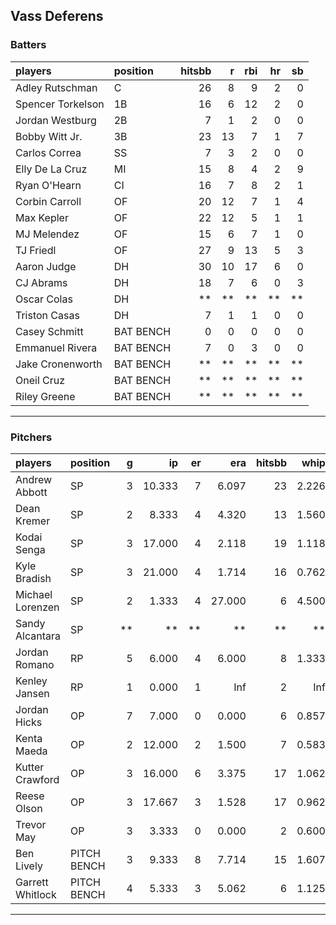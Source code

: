 ## Vass Deferens

### Batters

 
|players           |position  | hitsbb|  r| rbi| hr| sb| 
|:-----------------|:---------|------:|--:|---:|--:|--:| 
|Adley Rutschman   |C         |     26|  8|   9|  2|  0| 
|Spencer Torkelson |1B        |     16|  6|  12|  2|  0| 
|Jordan Westburg   |2B        |      7|  1|   2|  0|  0| 
|Bobby Witt Jr.    |3B        |     23| 13|   7|  1|  7| 
|Carlos Correa     |SS        |      7|  3|   2|  0|  0| 
|Elly De La Cruz   |MI        |     15|  8|   4|  2|  9| 
|Ryan O'Hearn      |CI        |     16|  7|   8|  2|  1| 
|Corbin Carroll    |OF        |     20| 12|   7|  1|  4| 
|Max Kepler        |OF        |     22| 12|   5|  1|  1| 
|MJ Melendez       |OF        |     15|  6|   7|  1|  0| 
|TJ Friedl         |OF        |     27|  9|  13|  5|  3| 
|Aaron Judge       |DH        |     30| 10|  17|  6|  0| 
|CJ Abrams         |DH        |     18|  7|   6|  0|  3| 
|Oscar Colas       |DH        |     **| **|  **| **| **| 
|Triston Casas     |DH        |      7|  1|   1|  0|  0| 
|Casey Schmitt     |BAT BENCH |      0|  0|   0|  0|  0| 
|Emmanuel Rivera   |BAT BENCH |      7|  0|   3|  0|  0| 
|Jake Cronenworth  |BAT BENCH |     **| **|  **| **| **| 
|Oneil Cruz        |BAT BENCH |     **| **|  **| **| **| 
|Riley Greene      |BAT BENCH |     **| **|  **| **| **| 


* * *

### Pitchers

 
|players          |position    |  g|     ip| er|    era| hitsbb|  whip| so|  w| sv| 
|:----------------|:-----------|--:|------:|--:|------:|------:|-----:|--:|--:|--:| 
|Andrew Abbott    |SP          |  3| 10.333|  7|  6.097|     23| 2.226| 13|  0|  0| 
|Dean Kremer      |SP          |  2|  8.333|  4|  4.320|     13| 1.560|  8|  0|  0| 
|Kodai Senga      |SP          |  3| 17.000|  4|  2.118|     19| 1.118| 21|  2|  0| 
|Kyle Bradish     |SP          |  3| 21.000|  4|  1.714|     16| 0.762| 18|  1|  0| 
|Michael Lorenzen |SP          |  2|  1.333|  4| 27.000|      6| 4.500|  1|  0|  1| 
|Sandy Alcantara  |SP          | **|     **| **|     **|     **|    **| **| **| **| 
|Jordan Romano    |RP          |  5|  6.000|  4|  6.000|      8| 1.333|  8|  0|  2| 
|Kenley Jansen    |RP          |  1|  0.000|  1|    Inf|      2|   Inf|  0|  0|  0| 
|Jordan Hicks     |OP          |  7|  7.000|  0|  0.000|      6| 0.857|  8|  0|  0| 
|Kenta Maeda      |OP          |  2| 12.000|  2|  1.500|      7| 0.583| 16|  2|  0| 
|Kutter Crawford  |OP          |  3| 16.000|  6|  3.375|     17| 1.062| 21|  0|  0| 
|Reese Olson      |OP          |  3| 17.667|  3|  1.528|     17| 0.962| 19|  2|  0| 
|Trevor May       |OP          |  3|  3.333|  0|  0.000|      2| 0.600|  5|  0|  1| 
|Ben Lively       |PITCH BENCH |  3|  9.333|  8|  7.714|     15| 1.607| 10|  0|  0| 
|Garrett Whitlock |PITCH BENCH |  4|  5.333|  3|  5.062|      6| 1.125|  4|  0|  0| 


* * *


